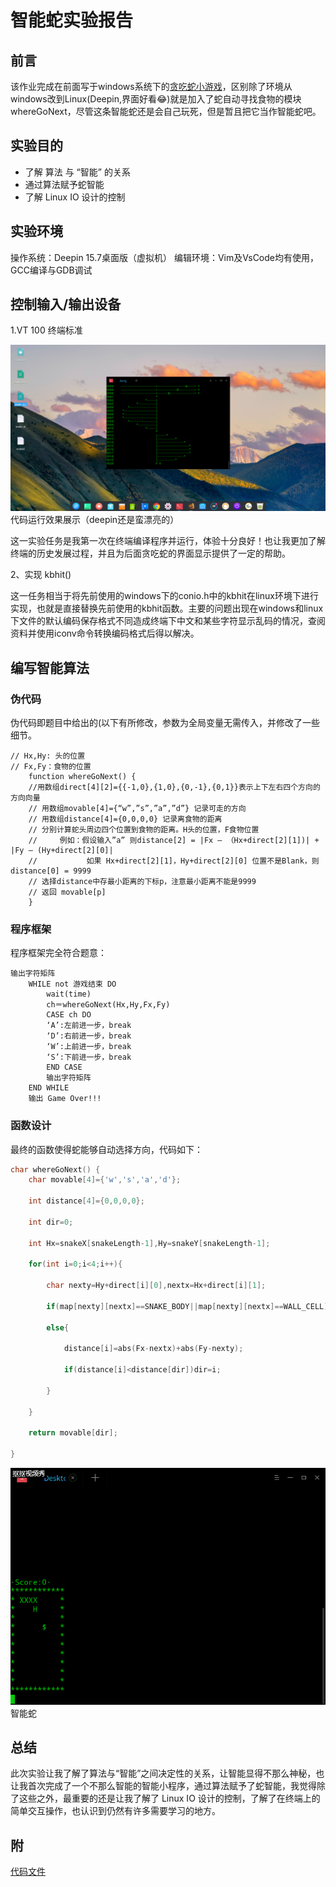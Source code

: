 # 智能蛇实验报告

## 前言

该作业完成在前面写于windows系统下的[贪吃蛇小游戏](lab12.md)，区别除了环境从windows改到Linux(Deepin,界面好看:joy:)就是加入了蛇自动寻找食物的模块whereGoNext，尽管这条智能蛇还是会自己玩死，但是暂且把它当作智能蛇吧。

## 实验目的
- 了解 算法 与 “智能” 的关系
- 通过算法赋予蛇智能
- 了解 Linux IO 设计的控制


## 实验环境

操作系统：Deepin 15.7桌面版（虚拟机）
编辑环境：Vim及VsCode均有使用，GCC编译与GDB调试


## 控制输入/输出设备

1.VT 100 终端标准

![](images/sin-demo.png)
代码运行效果展示（deepin还是蛮漂亮的）

这一实验任务是我第一次在终端编译程序并运行，体验十分良好！也让我更加了解终端的历史发展过程，并且为后面贪吃蛇的界面显示提供了一定的帮助。

2、实现 kbhit()

这一任务相当于将先前使用的windows下的conio.h中的kbhit在linux环境下进行实现，也就是直接替换先前使用的kbhit函数。主要的问题出现在windows和linux下文件的默认编码保存格式不同造成终端下中文和某些字符显示乱码的情况，查阅资料并使用iconv命令转换编码格式后得以解决。

## 编写智能算法

### 伪代码

伪代码即题目中给出的(以下有所修改，参数为全局变量无需传入，并修改了一些细节。

```
// Hx,Hy: 头的位置
// Fx,Fy：食物的位置
	function whereGoNext() {
    //用数组direct[4][2]={{-1,0},{1,0},{0,-1},{0,1}}表示上下左右四个方向的方向向量
	// 用数组movable[4]={“w”,”s”,”a”,”d”} 记录可走的方向
	// 用数组distance[4]={0,0,0,0} 记录离食物的距离
	// 分别计算蛇头周边四个位置到食物的距离。H头的位置，F食物位置
	//     例如：假设输入”a” 则distance[2] = |Fx – （Hx+direct[2][1])| + |Fy – (Hy+direct[2][0]|
	//           如果 Hx+direct[2][1]，Hy+direct[2][0] 位置不是Blank，则 distance[0] = 9999
	// 选择distance中存最小距离的下标p，注意最小距离不能是9999
	// 返回 movable[p]
	}
```

### 程序框架

程序框架完全符合题意：

```
输出字符矩阵
	WHILE not 游戏结束 DO
        wait(time)
		ch＝whereGoNext(Hx,Hy,Fx,Fy)
		CASE ch DO
		‘A’:左前进一步，break 
		‘D’:右前进一步，break    
		‘W’:上前进一步，break    
		‘S’:下前进一步，break    
		END CASE
		输出字符矩阵
	END WHILE
	输出 Game Over!!! 
```

### 函数设计

最终的函数使得蛇能够自动选择方向，代码如下：

```c
char whereGoNext() {
	char movable[4]={'w','s','a','d'};

	int distance[4]={0,0,0,0};

	int dir=0;

	int Hx=snakeX[snakeLength-1],Hy=snakeY[snakeLength-1];

	for(int i=0;i<4;i++){

		char nexty=Hy+direct[i][0],nextx=Hx+direct[i][1];

		if(map[nexty][nextx]==SNAKE_BODY||map[nexty][nextx]==WALL_CELL)distance[i]=9999;

		else{

			distance[i]=abs(Fx-nextx)+abs(Fy-nexty);

			if(distance[i]<distance[dir])dir=i;

		}

	}

	return movable[dir];

}
```

![](images/demo1.gif)
智能蛇

## 总结

此次实验让我了解了算法与“智能”之间决定性的关系，让智能显得不那么神秘，也让我首次完成了一个不那么智能的智能小程序，通过算法赋予了蛇智能，我觉得除了这些之外，最重要的还是让我了解了 Linux IO 设计的控制，了解了在终端上的简单交互操作，也认识到仍然有许多需要学习的地方。

## 附

[代码文件](sources/snake_ai.c)